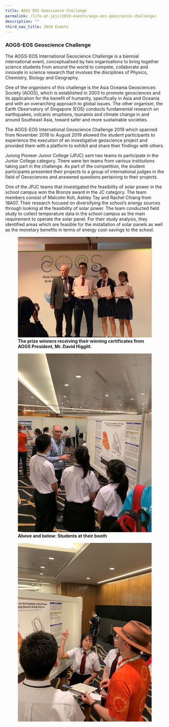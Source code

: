 ```yaml
---
title: AOGS EOS Geoscience Challenge
permalink: /life-at-jpjc/2019-events/aogs-eos-geoscience-challenge/
description: ""
third_nav_title: 2019 Events
---
```

### **AOGS-EOS Geoscience Challenge**
The AOGS-EOS International Geoscience Challenge is a biennial international event, conceptualised by two organisations to bring together science students from around the world to compete, collaborate and innovate in science research that involves the disciplines of Physics, Chemistry, Biology and Geography.

One of the organisers of this challenge is the Asia Oceania Geosciences Society (AOGS), which is established in 2003 to promote geosciences and its application for the benefit of humanity, specifically in Asia and Oceania and with an overarching approach to global issues. The other organiser, the Earth Observatory of Singapore (EOS) conducts fundamental research on earthquakes, volcanic eruptions, tsunamis and climate change in and around Southeast Asia, toward safer and more sustainable societies.

The AOGS-EOS International Geoscience Challenge 2019 which spanned from November 2018 to August 2019 allowed the student participants to experience the execution of an investigative geoscience project and provided them with a platform to exhibit and share their findings with others.

Jurong Pioneer Junior College (JPJC) sent two teams to participate in the Junior College category. There were ten teams from various institutions taking part in the challenge. As part of the competition, the student participants presented their projects to a group of international judges in the field of Geosciences and answered questions pertaining to their projects.

One of the JPJC teams that investigated the feasibility of solar power in the school campus won the Bronze award in the JC category. The team members consist of Malcolm Koh, Ashley Tay and Rachel Chiang from 18A07. Their research focused on diversifying the school’s energy sources through looking at the feasibility of solar power. The team conducted field study to collect temperature data in the school campus as the main requirement to operate the solar panel. For their study analysis, they identified areas which are feasible for the installation of solar panels as well as the monetary benefits in terms of energy cost-savings to the school.

<figure>
<img src="/images/AGo1.jpg">
<figcaption> <strong> The prize winners receiving their winning certificates from AOGS President, Mr. David Higgitt. </strong> </figcaption>
</figure>

<figure>
<img src="/images/AGo2.jpg">
<figcaption> <strong> Above and below: Students at their booth </strong> </figcaption>
</figure>

<figure>
<img src="/images/AGo3.jpg">
<figcaption> <strong> </strong> </figcaption>
</figure>